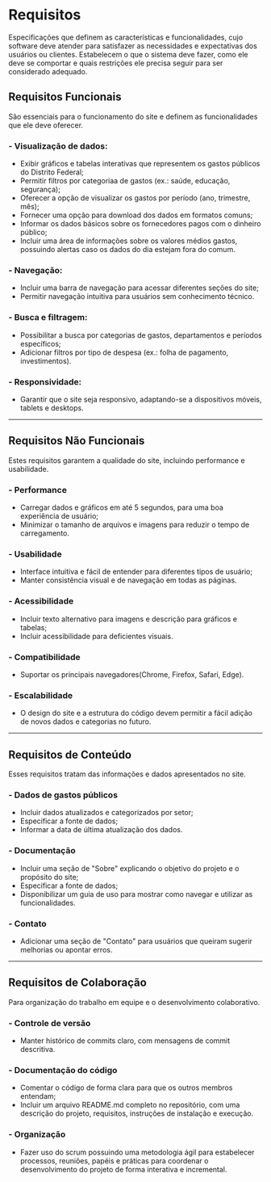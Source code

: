 # Requisitos
Especificações que definem as características e funcionalidades, cujo software deve atender para satisfazer as necessidades e expectativas dos usuários ou clientes. Estabelecem o que o sistema deve fazer, como ele deve se comportar e quais restrições ele precisa seguir para ser considerado adequado.

## Requisitos Funcionais 
São essenciais para o funcionamento do site e definem as funcionalidades que ele deve oferecer.

### - Visualização de dados:
- Exibir gráficos e tabelas interativas que representem os gastos públicos do Distrito Federal;
- Permitir filtros por categoriaa de gastos (ex.: saúde, educação, segurança);
- Oferecer a opção de visualizar os gastos por período (ano, trimestre, mês);
- Fornecer uma opção para download dos dados em formatos comuns;
- Informar os dados básicos sobre os fornecedores pagos com o dinheiro público; 
- Incluir uma área de informações sobre os valores médios gastos, possuindo alertas caso os dados do dia estejam fora do comum.
### - Navegação:
- Incluir uma barra de navegação para acessar diferentes seções do site;
- Permitir navegação intuitiva para usuários sem conhecimento técnico.
### - Busca e filtragem:
- Possibilitar a busca por categorias de gastos, departamentos e períodos específicos;
- Adicionar filtros por tipo de despesa (ex.: folha de pagamento, investimentos).
### - Responsividade:
- Garantir que o site seja responsivo, adaptando-se a dispositivos móveis, tablets e desktops.
--------------------------------------------------------------------------------------------------------------------------------------------------------------------------------------------------
## Requisitos Não Funcionais
Estes requisitos garantem a qualidade do site, incluindo performance e usabilidade.

### - Performance
- Carregar dados e gráficos em até 5 segundos, para uma boa experiência de usuário; 
- Minimizar o tamanho de arquivos e imagens para reduzir o tempo de carregamento.
### - Usabilidade
- Interface intuitiva e fácil de entender para diferentes tipos de usuário;
- Manter consistência visual e de navegação em todas as páginas.
### - Acessibilidade
- Incluir texto alternativo para imagens e descrição para gráficos e tabelas;
- Incluir acessibilidade para deficientes visuais.
### - Compatibilidade
- Suportar os principais navegadores(Chrome, Firefox, Safari, Edge).
### - Escalabilidade
- O design do site e a estrutura do código devem permitir a fácil adição de novos dados e categorias no futuro.
--------------------------------------------------------------------------------------------------------------------------------------------------------------------------------------------------
## Requisitos de Conteúdo
Esses requisitos tratam das informações e dados apresentados no site.

### - Dados de gastos públicos
- Incluir dados atualizados e categorizados por setor;
- Especificar a fonte de dados;
- Informar a data de última atualização dos dados.
### - Documentação
- Incluir uma seção de "Sobre" explicando o objetivo do projeto e o propósito do site;
- Especificar a fonte de dados;
- Disponibilizar um guia de uso para mostrar como navegar e utilizar as funcionalidades. 
### - Contato
- Adicionar uma seção de "Contato" para usuários que queiram sugerir melhorias ou apontar erros.
--------------------------------------------------------------------------------------------------------------------------------------------------------------------------------------------------
## Requisitos de Colaboração
Para organização do trabalho em equipe e o desenvolvimento colaborativo.

### - Controle de versão
- Manter histórico de commits claro, com mensagens de commit descritiva.
### - Documentação do código
- Comentar o código de forma clara para que os outros membros entendam;
- Incluir um arquivo README.md completo no repositório, com uma descrição do projeto, requisitos, instruções de instalação e execução.
### - Organização 
- Fazer uso do scrum possuindo uma metodologia ágil para estabelecer processos, reuniões, papéis e práticas para coordenar o desenvolvimento do projeto de forma interativa e incremental.
